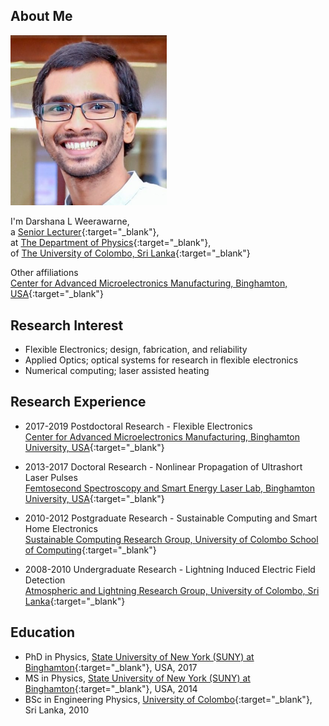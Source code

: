 ## About Me

<img class="profile-picture" src="Weerawarne.jpg" width="250">

I'm Darshana L Weerawarne,  
a [Senior Lecturer](https://www.res.cmb.ac.lk/physics/darshana-lakmal/){:target="_blank"},  
at [The Department of Physics](https://science.cmb.ac.lk/physics/){:target="_blank"},  
of [The University of Colombo, Sri Lanka](https://cmb.ac.lk/){:target="_blank"}   

Other affiliations  
[Center for Advanced Microelectronics Manufacturing, Binghamton, USA](https://www.binghamton.edu/camm/){:target="_blank"}  

## Research Interest
* Flexible Electronics; design, fabrication, and reliability  
* Applied Optics; optical systems for research in flexible electronics  
* Numerical computing; laser assisted heating  

## Research Experience 
* 2017-2019 Postdoctoral Research - Flexible Electronics  
  [Center for Advanced Microelectronics Manufacturing, Binghamton University, USA](https://www.binghamton.edu/camm/){:target="_blank"}  

* 2013-2017 Doctoral Research - Nonlinear Propagation of Ultrashort Laser Pulses  
  [Femtosecond Spectroscopy and Smart Energy Laser Lab, Binghamton University, USA](https://sites.google.com/a/binghamton.edu/bshim/home){:target="_blank"}  

* 2010-2012 Postgraduate Research - Sustainable Computing and Smart Home Electronics  
  [Sustainable Computing Research Group, University of Colombo School of Computing](http://www.scorelab.org/){:target="_blank"}  

* 2008-2010 Undergraduate Research - Lightning Induced Electric Field Detection  
  [Atmospheric and Lightning Research Group, University of Colombo, Sri Lanka](https://science.cmb.ac.lk/physics/research/research-groups/atmospheric-and-lightning-research-group/){:target="_blank"}  

## Education 
* PhD in Physics, [State University of New York (SUNY) at Binghamton](https://www.binghamton.edu/){:target="_blank"}, USA, 2017  
* MS in Physics, [State University of New York (SUNY) at Binghamton](https://www.binghamton.edu/){:target="_blank"}, USA, 2014  
* BSc in Engineering Physics, [University of Colombo](https://cmb.ac.lk/){:target="_blank"}, Sri Lanka, 2010  


